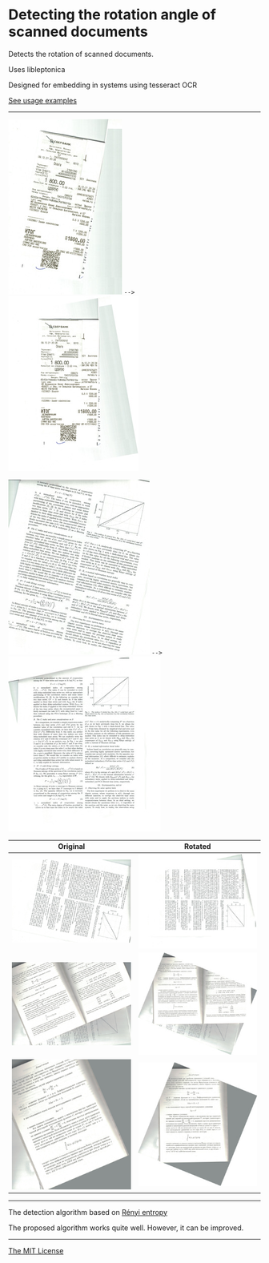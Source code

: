 # Detecting the rotation angle of scanned documents


Detects the rotation of scanned documents.

Uses libleptonica

Designed for embedding in systems using tesseract OCR

[See usage examples](examples)

---

![](demo/small/1-in.jpg) `-->` ![](demo/small/1-out.jpg)

![](demo/small/2-in.jpg) `-->` ![](demo/small/2-out.jpg)


Original                  |  Rotated
:------------------------:|:-------------------------:
![](demo/small/3-in.jpg)  | ![](demo/small/3-out.jpg)
![](demo/small/4-in.jpg)  | ![](demo/small/4-out.jpg)
![](demo/small/5-in.jpg)  | ![](demo/small/5-out.jpg)

---

The detection algorithm based on [Rényi entropy](https://en.wikipedia.org/wiki/R%C3%A9nyi_entropy)


The proposed algorithm works quite well. However, it can be improved.

---
[The MIT License](LICENSE)

